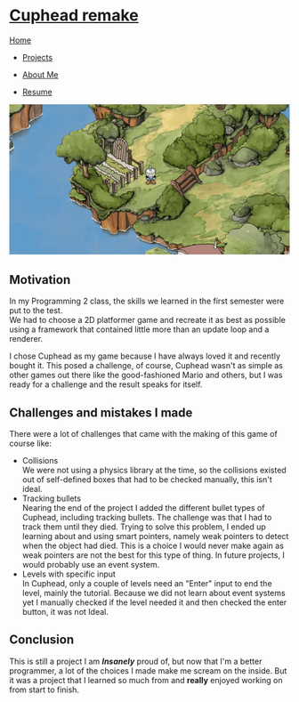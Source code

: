 <link href="../../Content/StyleSheet.css" rel="stylesheet"/> 

# [Cuphead remake](https://github.com/DaanDemaecker/CupheadRemake)

<div class="nav-bar">
  <md-block>

<a href="../../">Home</a>
- <a href="../../Projects/" class="selected">Projects</a>
- <a href="../../AboutMe/">About Me</a>
- <a href="../../Resume/">Resume</a>

  </md-block>
</div>

<img src="../../Content/Cuphead.gif" alt="drawing"/>

## Motivation
In my Programming 2 class, the skills we learned in the first semester were put to the test.  
We had to choose a 2D platformer game and recreate it as best as possible using a framework that contained little more than an update loop and a renderer.  

I chose Cuphead as my game because I have always loved it and recently bought it. This posed a challenge, of course, Cuphead wasn't as simple as other games out there like the good-fashioned Mario and others, but I was ready for a challenge and the result speaks for itself.

## Challenges and mistakes I made
There were a lot of challenges that came with the making of this game of course like:
- Collisions  
   We were not using a physics library at the time, so the collisions existed out of self-defined boxes that had to be checked manually, this isn't ideal.
- Tracking bullets   
  Nearing the end of the project I added the different bullet types of Cuphead, including tracking bullets. The challenge was that I had to track them until they died. Trying to solve this problem, I ended up learning about and using smart pointers,  namely weak pointers to detect when the object had died. This is a choice I would never make again as weak pointers are not the best for this type of thing. In future projects, I would probably use an event system.
- Levels with specific input  
  In Cuphead, only a couple of levels need an "Enter" input to end the level, mainly the tutorial. Because we did not learn about event systems yet I manually checked if the level needed it and then checked the enter button, it was not Ideal.

## Conclusion
This is still a project I am ***Insanely*** proud of, but now that I'm a better programmer, a lot of the choices I made make me scream on the inside. But it was a project that I learned so much from and **really** enjoyed working on from start to finish.  
